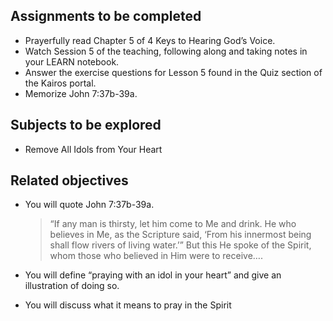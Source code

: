 ---
---

## Assignments to be completed

- Prayerfully read Chapter 5 of 4 Keys to Hearing God’s Voice.
- Watch Session 5 of the teaching, following along and taking notes in your LEARN notebook.
- Answer the exercise questions for Lesson 5 found in the Quiz section of the Kairos portal.
- Memorize John 7:37b-39a.

## Subjects to be explored

- Remove All Idols from Your Heart

## Related objectives

- You will quote John 7:37b-39a.
  > “If any man is thirsty, let him come to Me and drink. He who believes in Me, as the Scripture said, ‘From his innermost being shall flow rivers of living water.’” But this He spoke of the Spirit, whom those who believed in Him were to receive….

- You will define “praying with an idol in your heart” and give an illustration of doing so.
- You will discuss what it means to pray in the Spirit
